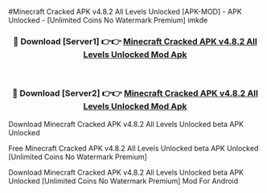 #Minecraft Cracked APK v4.8.2 All Levels Unlocked [APK-MOD] - APK Unlocked - [Unlimited Coins No Watermark Premium] imkde



<div align="center">

<h3>🔴 Download [Server1] 👉👉 <a href="https://momento.my/?title=Minecraft_Cracked_APK_v4.8.2_All_Levels_Unlocked">Minecraft Cracked APK v4.8.2 All Levels Unlocked Mod Apk</a></h3><br>

<h3>🔴 Download [Server2] 👉👉 <a href="https://momento.my/?title=Minecraft_Cracked_APK_v4.8.2_All_Levels_Unlocked">Minecraft Cracked APK v4.8.2 All Levels Unlocked Mod Apk</a></h3>
</div>



Download Minecraft Cracked APK v4.8.2 All Levels Unlocked beta APK Unlocked

Free Minecraft Cracked APK v4.8.2 All Levels Unlocked beta APK Unlocked [Unlimited Coins No Watermark Premium]

Download Minecraft Cracked APK v4.8.2 All Levels Unlocked beta APK Unlocked [Unlimited Coins No Watermark Premium] Mod For Android
